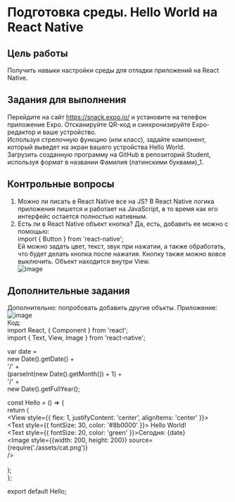 # Подготовка среды. Hello World на React Native
## Цель работы
Получить навыки настройки среды для отладки приложений на React Native.  
## Задания для выполнения
Перейдите на сайт https://snack.expo.io/ и установите на телефон приложение Expo. Отсканируйте QR-код и синхронизируйте Expo-редактор и ваше устройство.  
Используя стрелочную функцию (или класс), задайте компонент, который выведет на экран вашего устройства Hello World.  
Загрузить созданную программу на GitHub в репозиторий Student, используя формат в названии Фамилия (латинскими буквами)_1.  
## Контрольные вопросы
1. Можно ли писать в React Native все на JS?
В React Native логика приложения пишется и работает на JavaScript, в то время как его интерфейс остается полностью нативным.
2. Есть ли в React Native объект кнопка?
Да, есть, добавить ее можно с помощью:  
import { Button } from 'react-native';  
Ей можно задать цвет, текст, звук при нажатии, а также обработать, что будет делать кнопка после нажатия. Кнопку также можно вовсе выключить. Объект находится внутри View.  
![image](https://user-images.githubusercontent.com/70998859/156711865-7f3654c8-abe6-4c6a-9e18-2b0500e941b6.png)  
## Дополнительные задания
Дополнительно: попробовать добавить другие объкты.
Приложение:  
![image](https://user-images.githubusercontent.com/70998859/156572949-3527adea-8704-4de5-9554-602886b40743.png)  
Код:  
import React, { Component } from 'react';  
import { Text, View, Image } from 'react-native';  
  
var date =  
  new Date().getDate() +  
  '/' +  
  (parseInt(new Date().getMonth()) + 1) +  
  '/' +  
  new Date().getFullYear();  
  
const Hello = () => {  
  return (  
    <View style={{ flex: 1, justifyContent: 'center', alignItems: 'center' }}>  
      <Text style={{ fontSize: 30, color: '#8b0000' }}> Hello World!</Text>  
      <Text style={{ fontSize: 20, color: 'green' }}>Сегодня: {date}</Text>  
      <Image style={{width: 200, height: 200}} source={require('./assets/cat.png')}  
      />  
    </View>  
  );  
};  
  
export default Hello;  
